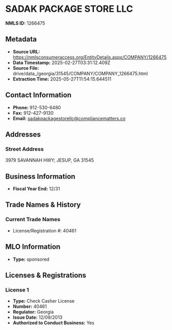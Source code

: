 # SADAK PACKAGE STORE LLC

**NMLS ID:** 1266475

## Metadata
- **Source URL:** https://nmlsconsumeraccess.org/EntityDetails.aspx/COMPANY/1266475
- **Data Timestamp:** 2025-02-27T03:31:12.409Z
- **Source File:** drive/data_/georgia/31545/COMPANY/COMPANY_1266475.html
- **Extraction Time:** 2025-05-27T11:54:15.644511

## Contact Information
- **Phone:** 912-530-6480
- **Fax:** 912-427-9130
- **Email:** sadakpackagestorellc@compliancematters.co

## Addresses
### Street Address
3979 SAVANNAH HWY; JESUP, GA 31545

## Business Information
- **Fiscal Year End:** 12/31

## Trade Names & History
### Current Trade Names
- License/Registration #: 40461

## MLO Information
- **Type:** sponsored

## Licenses & Registrations

### License 1
- **Type:** Check Casher License
- **Number:** 40461
- **Regulator:** Georgia
- **Issue Date:** 12/09/2013
- **Authorized to Conduct Business:** Yes
